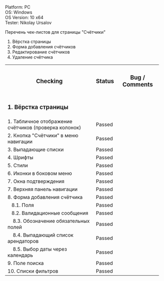 



  Platform: PC<br>
  OS: Windows<br> 
  OS Version: 10 x64<br>
  Tester: Nikolay Ursalov<br>

Перечень чек-листов для страницы "Счётчики"
1. Вёрстка страницы
2. Форма добавления счётчиков
3. Редактирование счётчиков
4. Удаление счётчика

<table>

<tr>
  <th colspan="2"><h3>Checking</h3></th>
  <th><h3>Status</h3></th>
  <th><h3>Bug / Comments</h3></th>
</tr>

<tr>
  <td colspan="2"><h3>1. Вёрстка страницы</h3></td>
  <td></td>
  <td></td>
</tr>
<tr>
  <td colspan="2">1. Табличное отображение счётчиков (проверка колонок)</td>
  <td>Passed</td>
  <td></td>
</tr>
<tr>
  <td colspan="2">2. Кнопка "Счётчики" в меню навигации</td>
  <td>Passed</td>
  <td></td>
</tr>
<tr>
  <td colspan="2">3. Выпадающие списки</td>
  <td>Passed</td>
  <td></td>
</tr>
<tr>
  <td colspan="2">4. Шрифты</td>
  <td>Passed</td>
  <td></td>
</tr>
<tr>
  <td colspan="2">5. Стили</td>
  <td>Passed</td>
  <td></td>
</tr>
<tr>
  <td colspan="2">6. Иконки в боковом меню</td>
  <td>Passed</td>
  <td></td>
</tr>

<tr>
  <td colspan="2">7. Окна подтверждения</td>
  <td>Passed</td>
  <td></td>
</tr>
<tr>
  <td colspan="2">7. Верхняя панель навигации</td>
  <td>Passed</td>
  <td></td>
</tr>
<tr>
  <td colspan="2">8. Форма добавления счётчика</td>
  <td>Passed</td>
  <td></td>
</tr>
<tr>
  <td colspan="2">&nbsp;&nbsp;&nbsp;8.1. Поля</td>
  <td>Passed</td>
  <td></td>
</tr>
<tr>
  <td colspan="2">&nbsp;&nbsp;&nbsp;8.2. Валидационные сообщения</td>
  <td>Passed</td>
  <td></td>
</tr>
<tr>
  <td colspan="2">&nbsp;&nbsp;&nbsp; 8.3. Обозначение обязательных полей</td>
  <td>Passed</td>
  <td></td>
</tr>
<tr>
  <td colspan="2">&nbsp;&nbsp;&nbsp; 8.4. Выпадающий список арендаторов</td>
  <td>Passed</td>
  <td></td>
</tr>
<tr>
  <td colspan="2">&nbsp;&nbsp;&nbsp; 8.5. Выбор даты через календарь</td>
  <td>Passed</td>
  <td></td>
</tr>
<tr>
  <td colspan="2">9. Поле поиска</td>
  <td>Passed</td>
  <td></td>
</tr>
<tr>
  <td colspan="2">10. Списки фильтров</td>
  <td>Passed</td>
  <td></td>
</tr>


</table>



